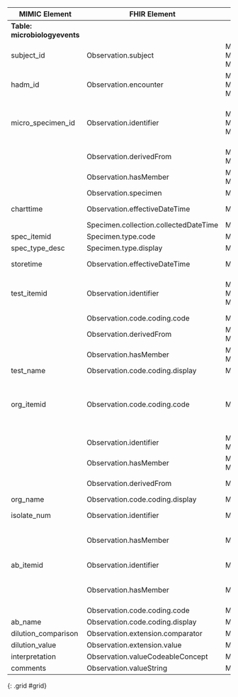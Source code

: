 |MIMIC Element            |FHIR Element                         |FHIR Profile/Resources                                                                          |Notes                                                                                       |
|-------------------------|-------------------------------------|------------------------------------------------------------------------------------------------|--------------------------------------------------------------------------------------------|
|**Table: microbiologyevents**|                                     |                                                                                                |                                                                                            |
|subject\_id              |Observation.subject                  |MimicObservationMicroTest, MimicObservationMicroOrg, MimicObservationMicroSusc|                                                                                            |
|hadm\_id                 |Observation.encounter                |MimicObservationMicroTest, MimicObservationMicroOrg, MimicObservationMicroSusc|                                                                                            |
|micro\_specimen\_id      |Observation.identifier               |MimicObservationMicroTest, MimicObservationMicroOrg, MimicObservationMicroSusc|part of identifier, concatenated with other elements to make full identifier                |
|                         |Observation.derivedFrom              |MimicObservationMicroOrg, MimicObservationMicroSusc                                 |                                                                                            |
|                         |Observation.hasMember                |MimicObservationMicroTest, MimicObservationMicroOrg                                 |                                                                                            |
|                         |Observation.specimen                 |MimicObservationMicroSusc                                                                 |                                                                                            |
|charttime                |Observation.effectiveDateTime        |MimicObservationMicroTest                                                                 |Time is for when test is recorded                                                           |
|                         |Specimen.collection.collectedDateTime|MimicSpecimen                                                                                 |                                                                                            |
|spec\_itemid             |Specimen.type.code                   |MimicSpecimen                                                                                 |                                                                                            |
|spec\_type\_desc         |Specimen.type.display                |MimicSpecimen                                                                                 |                                                                                            |
|storetime                |Observation.effectiveDateTime        |MimicObservationMicroSusc                                                                 |Time is for when result is available                                                        |
|test\_itemid             |Observation.identifier               |MimicObservationMicroTest, MimicObservationMicroOrg, MimicObservationMicroSusc|part of identifier for all microbiology resources                                           |
|                         |Observation.code.coding.code         |MimicObservationMicroTest                                                                 |                                                                                            |
|                         |Observation.derivedFrom              |MimicObservationMicroOrg, MimicObservationMicroSusc                                 |                                                                                            |
|                         |Observation.hasMember                |MimicObservationMicroTest, MimicObservationMicroOrg                                 |                                                                                            |
|test\_name               |Observation.code.coding.display      |MimicObservationMicroTest                                                                 |                                                                                            |
|org\_itemid              |Observation.code.coding.code         |MimicObservationMicroOrg                                                                  |reference to organism, identifer is combo of org\_itemid, test\_itemid and microspecimen\_id|
|                         |Observation.identifier               |MimicObservationMicroOrg, MimicObservationMicroSusc                                 |Part of a larger identifier                                                                 |
|                         |Observation.hasMember                |MimicObservationMicroTest, MimicObservationMicroOrg                                 |Part of a larger identifier                                                                 |
|                         |Observation.derivedFrom              |MimicObservationMicroSusc                                                                 |Part of a larger identifier                                                                 |
|org\_name                |Observation.code.coding.display      |MimicObservationMicroOrg                                                                  |                                                                                            |
|isolate\_num             |Observation.identifier               |MimicObservationMicroSusc                                                                 |Part of the micro org identifier                                                            |
|                         |Observation.hasMember                |MimicObservationMicroOrg                                                                  |Part of the referneced micro org identifier                                                 |
|ab\_itemid               |Observation.identifier               |MimicObservationMicroSusc                                                                 |Part of micro susc identifier                                                               |
|                         |Observation.hasMember                |MimicObservationMicroOrg                                                                  |Part of reference to micro susc identifier                                                  |
|                         |Observation.code.coding.code         |MimicObservationMicroSusc                                                                 |                                                                                            |
|ab\_name                 |Observation.code.coding.display      |MimicObservationMicroSusc                                                                 |                                                                                            |
|dilution\_comparison     |Observation.extension.comparator     |MimicObservationMicroSusc                                                                 |Dilution extension                                                                          |
|dilution\_value          |Observation.extension.value          |MimicObservationMicroSusc                                                                 |Dilution extension                                                                          |
|interpretation           |Observation.valueCodeableConcept     |MimicObservationMicroSusc                                                                 |                                                                                            |
|comments                 |Observation.valueString              |MimicObservationMicroTest                                                                 |                                                                                            |
{: .grid #grid}